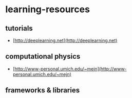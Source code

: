# learning-resources


## tutorials 

- [http://deeplearning.net](http://deeplearning.net)

## computational physics

- [http://www-personal.umich.edu/~mejn](http://www-personal.umich.edu/~mejn)


## frameworks & libraries


